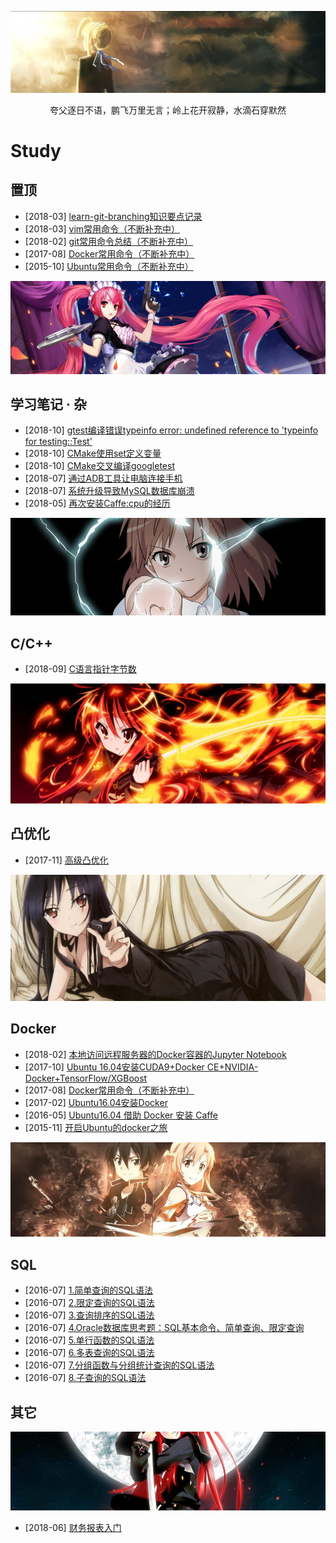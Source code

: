 [![header](../assets/header02.jpg)](https://yuenshome.github.io)

<center>夸父逐日不语，鹏飞万里无言；岭上花开寂静，水滴石穿默然</center>

# Study

## 置顶

- [2018-03] [learn-git-branching知识要点记录](../timeline/2018-03/learn-git-branching/)
- [2018-03] [vim常用命令（不断补充中）](../timeline/2018-03/vim-commands/)
- [2018-02] [git常用命令总结（不断补充中）](../timeline/2018-02/git-common-command/)
- [2017-08] [Docker常用命令（不断补充中）](../timeline/2017-08/docker-command/)  
- [2015-10] [Ubuntu常用命令（不断补充中）](../timeline/2015-10/linux-common-command/)  

![header](../assets/header19.jpg)

## 学习笔记 · 杂

- [2018-10] [gtest编译错误typeinfo error: undefined reference to 'typeinfo for testing::Test'](../timeline/2018-10/gtest-bug-when-compile/)
- [2018-10] [CMake使用set定义变量](../timeline/2018-10/cmake-set/)
- [2018-10] [CMake交叉编译googletest](../timeline/2018-10/cross-compile-gtest-for-android/)
- [2018-07] [通过ADB工具让电脑连接手机](../timeline/2018-07/android-adb-tool/)
- [2018-07] [系统升级导致MySQL数据库崩溃](../timeline/2018-07/blog-crash-due-to-mysql-fault/)
- [2018-05] [再次安装Caffe:cpu的经历](../timeline/2018-05/install-caffe-again/)

![header](../assets/header17.jpg)

## C/C++

- [2018-09] [C语言指针字节数](../timeline/2018-09/pointer-size-of-lang-c/)

![header](../assets/header32.jpg)

## 凸优化

- [2017-11] [高级凸优化](../timeline/2017-11/convex-optimization/)

![header](../assets/header28.jpg)

## Docker

- [2018-02] [本地访问远程服务器的Docker容器的Jupyter Notebook](../timeline/2018-02/visit-remote-server-jupyter-notebook/)
- [2017-10] [Ubuntu 16.04安装CUDA9+Docker CE+NVIDIA-Docker+TensorFlow/XGBoost](../timeline/2017-10/install-docker-cuda9-tensorflow-xgboost-on-ubuntu16.04/)
- [2017-08] [Docker常用命令（不断补充中）](../timeline/2017-08/docker-command/)  
- [2017-02] [Ubuntu16.04安装Docker](../timeline/2017-02/install-docker-on-ubuntu/)  
- [2016-05] [Ubuntu16.04 借助 Docker 安装 Caffe](../timeline/2016-05/install-caffe-by-docker/)  
- [2015-11] [开启Ubuntu的docker之旅](../timeline/2015-11/start-docker-trip/)

![header](../assets/header22.jpg)

## SQL

- [2016-07] [1.简单查询的SQL语法](../timeline/2016-07/sql-simple-lookup-grammer/)
- [2016-07] [2.限定查询的SQL语法](../timeline/2016-07/sql-limited-lookup-grammer/)
- [2016-07] [3.查询排序的SQL语法](../timeline/2016-07/sql-lookup-sort-grammer/)
- [2016-07] [4.Oracle数据库思考题：SQL基本命令、简单查询、限定查询](../timeline/2016-07/oracle-database-problem/)
- [2016-07] [5.单行函数的SQL语法](../timeline/2016-07/sql-single-line-function-grammer/)
- [2016-07] [6.多表查询的SQL语法](../timeline/2016-07/sql-multi-table-lookup-grammer/)
- [2016-07] [7.分组函数与分组统计查询的SQL语法](../timeline/2016-07/sql-group-function-and-lookup-grammer/)
- [2016-07] [8.子查询的SQL语法](../timeline/2016-07/sql-sub-lookup-grammer/)

## 其它

![header](../assets/header29.jpg)

- [2018-06] [财务报表入门](../timeline/2018-06/introduction-to-financial-statements)
